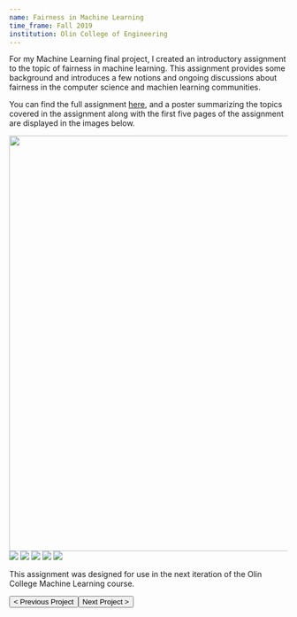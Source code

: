 ```yaml
---
name: Fairness in Machine Learning
time_frame: Fall 2019
institution: Olin College of Engineering
---
```

For my Machine Learning final project, I created an introductory assignment to the topic of fairness in machine learning. This assignment provides some background and introduces a few notions and ongoing discussions about fairness in the computer science and machien learning communities.

You can find the full assignment <a class="normalfont" target="_blank" href="/imgs/ml_assignment.pdf">here</a>, and a poster summarizing the topics covered in the assignment along with the first five pages of the assignment are displayed in the images below.

<div class="oohbaby">
  <img class="myImages" id="myImg" width="750px" src="/imgs/ml_poster.png">
  <img class="quint_p myImages" id="myImg" src="/imgs/ml_1.png">
  <img class="quint_p myImages" id="myImg" src="/imgs/ml_2.png">
  <img class="quint_p myImages" id="myImg" src="/imgs/ml_3.png">
  <img class="quint_p myImages" id="myImg" src="/imgs/ml_4.png">
  <img class="quint_p myImages" id="myImg" src="/imgs/ml_5.png">
</div>

This assignment was designed for use in the next iteration of the Olin College Machine Learning course.

<button class="prev" onclick="window.location.href = '/projects/ugy1s1_affordable_oae_screening.html';"> < Previous Project</button><button class="next" onclick="window.location.href = '/projects/ugy1s2_robot_hand.html';">Next Project > </button>
